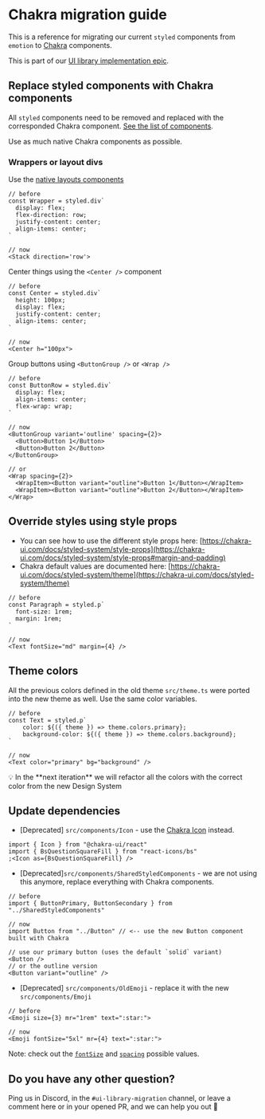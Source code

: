 # Chakra migration guide

This is a reference for migrating our current `styled` components from `emotion` to [Chakra](https://chakra-ui.com/) components.

This is part of our [UI library implementation epic](https://github.com/ethereum/ethereum-org-website/issues/6374).

## Replace styled components with Chakra components

All `styled` components need to be removed and replaced with the corresponded Chakra component. [See the list of components](https://chakra-ui.com/docs/components).

Use as much native Chakra components as possible.

### Wrappers or layout divs

Use the [native layouts components](https://chakra-ui.com/docs/components/box)

```tsx
// before
const Wrapper = styled.div`
  display: flex;
  flex-direction: row;
  justify-content: center;
  align-items: center;
`

// now
<Stack direction='row'>
```

Center things using the `<Center />` component

```tsx
// before
const Center = styled.div`
  height: 100px;
  display: flex;
  justify-content: center;
  align-items: center;
`

// now
<Center h="100px">
```

Group buttons using `<ButtonGroup />` or `<Wrap />`

```tsx
// before
const ButtonRow = styled.div`
  display: flex;
  align-items: center;
  flex-wrap: wrap;
`

// now
<ButtonGroup variant='outline' spacing={2}>
  <Button>Button 1</Button>
  <Button>Button 2</Button>
</ButtonGroup>

// or
<Wrap spacing={2}>
  <WrapItem><Button variant="outline">Button 1</Button></WrapItem>
  <WrapItem><Button variant="outline">Button 2</Button></WrapItem>
</Wrap>
```

## Override styles using style props

- You can see how to use the different style props here: [https://chakra-ui.com/docs/styled-system/style-props](https://chakra-ui.com/docs/styled-system/style-props#margin-and-padding)
- Chakra default values are documented here: [https://chakra-ui.com/docs/styled-system/theme](https://chakra-ui.com/docs/styled-system/theme)

```tsx
// before
const Paragraph = styled.p`
  font-size: 1rem;
  margin: 1rem;
`

// now
<Text fontSize="md" margin={4} />
```

## Theme colors

All the previous colors defined in the old theme `src/theme.ts` were ported into the new theme as well. Use the same color variables.

```tsx
// before
const Text = styled.p`
	color: ${({ theme }) => theme.colors.primary};
	background-color: ${({ theme }) => theme.colors.background};
`

// now
<Text color="primary" bg="background" />
```

<aside>
💡 In the **next iteration** we will refactor all the colors with the correct color from the new Design System
</aside>

## Update dependencies

- [Deprecated] `src/components/Icon` - use the [Chakra Icon](https://chakra-ui.com/docs/components/icon/usage) instead.

```tsx
import { Icon } from "@chakra-ui/react"
import { BsQuestionSquareFill } from "react-icons/bs"
;<Icon as={BsQuestionSquareFill} />
```

- [Deprecated]`src/components/SharedStyledComponents` - we are not using this anymore, replace everything with Chakra components.

```tsx
// before
import { ButtonPrimary, ButtonSecondary } from "../SharedStyledComponents"

// now
import Button from "../Button" // <-- use the new Button component built with Chakra

// use our primary button (uses the default `solid` variant)
<Button />
// or the outline version
<Button variant="outline" />
```

- [Deprecated] `src/components/OldEmoji` - replace it with the new `src/components/Emoji`

```tsx
// before
<Emoji size={3} mr="1rem" text=":star:">

// now
<Emoji fontSize="5xl" mr={4} text=":star:">
```

Note: check out the [`fontSize`](https://chakra-ui.com/docs/styled-system/theme#typography) and [`spacing`](https://chakra-ui.com/docs/styled-system/theme#spacing) possible values.

## Do you have any other question?

Ping us in Discord, in the `#ui-library-migration` channel, or leave a comment here or in your opened PR, and we can help you out 💪
